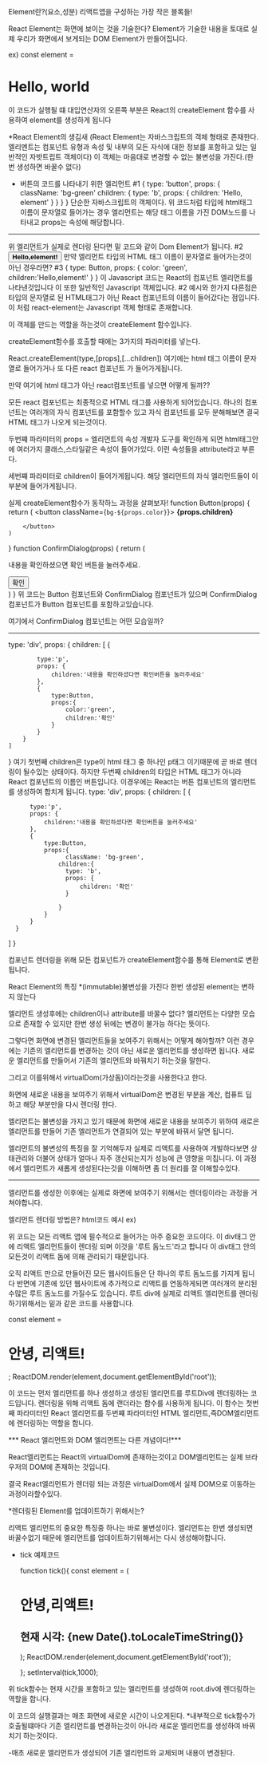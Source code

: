 
Element란?(요소,성분)
리액트앱을 구성하는 가장 작은 블록들!

React Element는 화면에 보이는 것을 기술한다?
Element가 기술한 내용을 토대로 실제 우리가 화면에서 보게되는 DOM Element가 만들어집니다.

ex)
const element = <h1>Hello, world</h1>
이 코드가 실행될 떄 대입연산자의 오른쪽 부분은 React의 createElement 함수를 사용하여 element를 생성하게 됩니다

*React Element의 생김새
 (React Element는 자바스크립트의 객체 형태로 존재한다. 엘리멘트는 컴포넌트 유형과 속성 및 내부의 모든 자식에 대한 정보를 포함하고 있는 일반적인 자밧트립트 객체이다)
  이 객체는 마음대로 변경할 수 없는 불변성을 가진다.(한번 생성하면 바꿀수 없다)
  
  - 버튼의 코드를 나타내기 위한 엘리먼트
  #1
  {
    type: 'button',
    props: {
        className: 'bg-green'
        children: {
            type: 'b',
            props: {
                children: 'Hello, element'
            }
        }
    }
  }
  단순한 자바스크립트의 객체이다.
  위 코드처럼 타입에 html태그 이름이 문자열로 들어가는 경우 엘리먼트는 해당 태그 이름을 가진 DOM노드를 나타내고 props는 속성에 해당합니다.

---------------------------------------------------

위 엘리먼트가 실제로 렌더링 된다면 밑 코드와 같이 Dom Element가 됩니다.
#2
<button class ='bg-green'>
  <b>
    Hello,element!
  </b>
</button>
만약 엘리먼트 타입의 HTML 태그 이름이 문자열로 들어가는것이 아닌 경우라면?
#3
{
    type: Button,
    props: {
        color: 'green',
        children:'Hello,element!'
    }
}
이 Javascript 코드는 React의 컴포넌트 엘리먼트를 나타낸것입니다
이 또한 일반적인 Javascript 객체입니다.
#2 예시와 한가지 다른점은
타입의 문자열로 된 HTML태그가 아닌 React 컴포넌트의 이름이 들어갔다는 점입니다.
이 처럼 react-element는 Javascript 객체 형태로 존재합니다.

이 객체를 만드는 역할을 하는것이 createElement 함수입니다. 

createElement함수를 호출할 때에는 3가지의 파라미터를 넣는다.

React.createElement(type,[props],[...children])
여기에는 html 태그 이름이 문자열로 들어가거나 또 다른 react 컴포넌트 가 들어가게됩니다.

만약 여기에 html 태그가 아닌 react컴포넌트를 넣으면 어떻게 될까??

모든 react 컴포넌트는 최종적으로 HTML 태그를 사용하게 되어있습니다.
하나의 컴포넌트는 여러개의 자식 컴포넌트를 포함할수 있고 자식 컴포넌트를 모두 분해해보면 결국 HTML 태그가 나오게 되는것이다.

 두번쨰 파라미터의 props = 엘리먼트의 속성
 개발자 도구를 확인하게 되면 html태그안에 여러가지 클래스,스타일같은 속성이 들어가있다.
 이런 속성들을 attribute라고 부른다.

 세번쨰 파라미터로 children이 들어가게됩니다.
 해당 엘리먼트의 자식 엘리먼트들이 이부분에 들어가게됩니다.


 실제 createElement함수가 동작하느 과정을 살펴보자!
  function Button(props) {
    return (
        <button className={`bg-${props.color}`}>
        <b>
            {props.children}
        </b>
        
        </button>
    )
  }
  function ConfirmDialog(props) {
    return (
        <div>
            <p>내용을 확인하셨으면 확인 버튼을 눌러주세요.</p>
            <Button color = 'green'>확인</Button>
        </div>
    )
  }
  위 코드는 Button 컴포넌트와 ConfirmDialog 컴포넌트가 있으며
  ConfirmDialog 컴포넌트가 Button 컴포넌트를 포함하고있습니다.

  여기에서 ConfirmDialog 컴포넌트는 어떤 모습일까?

  ------------------------------------------

  type: 'div',
  props: {
    children: [
        {

            type:'p',
            props: {
                children:'내용을 확인하셨다면 확인버튼을 눌러주세요'
            },
            {
                type:Button,
                props:{
                    color:'green',
                    children:'확인'
                }
            }
        }
    ]
  }
여기 첫번째 children은 type이 html 태그 중 하나인 p태그 이기때문에 곧 바로 렌더링이 될수있는 상태이다.
하지만 두번째 children의 타입은 HTML 태그가 아니라 React 컴포넌트의 이름인 버튼입니다. 
이경우에는 React는 버튼 컴포넌트의 엘리먼트를 생성하여 합치게 됩니다.
type: 'div',
props: {
  children: [
      {

          type:'p',
          props: {
              children:'내용을 확인하셨다면 확인버튼을 눌러주세요'
          },
          {
              type:Button,
              props:{
                    className: 'bg-green',
                  children:{
                    type: 'b',
                    props: {
                        children: '확인'
                    }

                  }
              }
          }
      }
  ]
}

컴포넌트 렌더링을 위해 모든 컴포넌트가 createElement함수를 통해 Element로 변환됩니다.

React Element의 특징
    *(immutable)불변성을 가진다
한번 생성된 element는 변하지 않는다
 
엘리먼트 생성후에는 children이나 attribute를 바꿀수 없다?
엘리먼트는 다양한 모습으로 존재할 수 있지만 한번 생성 뒤에는 변경이 불가능 하다는 뜻이다.

그렇다면 화면에 변경된 엘리먼트들을 보여주기 위해서는 어떻게 해야할까?
이런 경우에는 기존의 엘리먼트를 변경하는 것이 아닌 새로운 엘리먼트를 생성하면 됩니다.
새로운 엘리먼트를 만들어서 기존의 엘리먼트와 바꿔치기 하는것을 말한다.

그리고 이를위해서 virtualDom(가상돔)이라는것을 사용한다고 한다.

화면에 새로운 내용을 보여주기 위해서 virtualDom은 
변경된 부분을 계산, 컴퓨트 딥 하고 해당 부분만을 다시 렌더링 한다.

엘리먼트는 불변성을 가지고 있기 때문에 화면에 새로운 내용을 보여주기 위하여
새로은 엘리먼트를 만들어 기존 엘리먼트가 연결되어 있는 부분에 바꿔서 달면 됩니다.

엘리먼트의 불변성의 특징을 잘 기억해두자
실제로 리액트를 사용하여 개발하다보면 상태관리와 더불어 상태가 얼마나 자주 갱신되는지가 성능에 큰 영향을 미칩니다.
이 과정에서 엘리먼트가 새롭게 생성된다는것을 이해하면 좀 더 원리를 잘 이해할수있다.

-------------------------------------------------------------

엘리먼트를 생성한 이후에는 
실제로 화면에 보여주기 위해서는 렌더링이라는 과정을 거쳐야합니다.

엘리먼트 렌더링 방법은?
html코드 예시
ex)
<div id= "root"></div>

위 코드는 모든 리액트 앱에 필수적으로 들어가는 아주 중요한 코드이다.
이 div태그 안에 리액트 엘리먼트들이 렌더링 되며 이것을 '루트 돔노드'라고 합니다
이 div태그 안의 모든것이 리액트 돔에 의해 관리되기 때문입니다.

오직 리액트 만으로 만들어진 모든 웹사이트들은 단 하나의 루트 돔노드를 가지게 됩니다
반면에 기존에 있던 웹사이트에 추가적으로 리액트를 연동하게되면 여러개의 분리된 수많은 루트 돔노드를 가질수도 있습니다.
루트 div에 실제로 리액트 엘리먼트를 렌더링 하기위해서는 밑과 같은 코드를 사용합니다.

const element = <h1>안녕, 리액트!</h1>;
ReactDOM.render(element,document.getElementById('root'));

이 코드는 먼저 엘리먼트를 하나 생성하고 생성된 엘리먼트를 루트Div에 렌더링하는 코드입니다.
렌더링을 위해 리액트 돔에 랜더라는 함수를 사용하게 됩니다.
이 함수는 첫번째 파라미터인 React 엘리먼트를 두번쨰 파라미터인 HTML 엘리먼트,즉DOM엘리먼트에 렌더링하는 역할을 합니다.

*** React 엘리먼트와 DOM 엘리먼트는 다른 개념이다!***

React엘리먼트는 React의 virtualDom에 존재하는것이고 DOM엘리먼트는 실제 브라우저의 DOM에 존재하는 것입니다.

결국 React엘리먼트가 렌더링 되는 과정은 virtualDom에서 실제 DOM으로 이동하는과정이라할수있다.

*렌더링된 Element를 업데이트하기 위해서는?

리액트 엘리먼트의 중요한 특징중 하나는 바로 불변성이다.
엘리먼트는 한번 생성되면 바꿀수없기 때문에 엘리먼트를 업데이트하기위해서는 다시 생성해야합니다.

* tick 예제코드

  function tick(){
    const element = (
        <div>
            <h1>안녕,리액트!</h1>
            <h2>현재 시각: {new Date().toLocaleTimeString()}</h2>
        </div>
    );
    ReactDOM.render(element,document.getElementById('root'));

  };
  setInterval(tick,1000);

위 tick함수는 현재 시간을 포함하고 있는 엘리먼트를 생성하여 root.div에 렌더링하는 역할을 합니다.

이 코드의 실행결과는 매초 화면에 새로운 시간이 나오게된다.
*내부적으로 tick함수가 호출될떄마다 기존 엘리먼트를 변경하는것이 아니라 새로운 엘리먼트를 생성하여 바꿔치기 하는것이다.

-매초 새로운 엘리먼트가 생성되어 기존 엘리먼트와 교체되며 내용이 변경된다.




    








